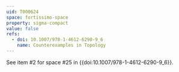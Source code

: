 ```yaml
---
uid: T000624
space: fortissimo-space
property: sigma-compact
value: false
refs:
  - doi: 10.1007/978-1-4612-6290-9_6
    name: Counterexamples in Topology
---
```

See item #2 for space #25 in {{doi:10.1007/978-1-4612-6290-9_6}}.
